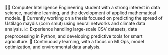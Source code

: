 👨‍💻 Computer Intelligence Engineering student with a strong interest in data science, machine learning, and the development of applied mathematical models.
🌾 Currently working on a thesis focused on predicting the spread of Ustilago maydis (corn smut) using neural networks and climate data analysis.
📈 Experience handling large-scale CSV datasets, data preprocessing in Python, and developing predictive tools for smart agriculture.
🚀 Continuously learning, with a focus on MLOps, model optimization, and environmental data analysis.
<!---
Elotertres/Elotertres is a ✨ special ✨ repository because its `README.md` (this file) appears on your GitHub profile.
You can click the Preview link to take a look at your changes.
--->
